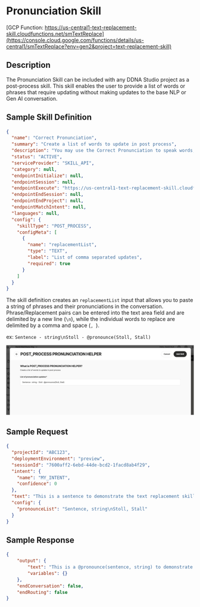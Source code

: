 # Pronunciation Skill

[GCP Function: https://us-central1-text-replacement-skill.cloudfunctions.net/smTextReplace](https://console.cloud.google.com/functions/details/us-central1/smTextReplace?env=gen2&project=text-replacement-skill)

## Description

The Pronunciation Skill can be included with any DDNA Studio project as a post-process skill. This skill enables the user to provide a list of words or phrases that require updating without making updates to the base NLP or Gen AI conversation. 

## Sample Skill Definition
```json
{
  "name": "Correct Pronunciation",
  "summary": "Create a list of words to update in post process",
  "description": "You may use the Correct Pronunciation to speak words, phrases, or characters in a specific way while displaying different text in the User Interface to the user. As you begin to test and interact with your Digital Person, you may notice parts of the spoken dialog could benefit from pauses, emphasis etc.",
  "status": "ACTIVE",
  "serviceProvider": "SKILL_API",
  "category": null,
  "endpointInitialize": null,
  "endpointSession": null,
  "endpointExecute": "https://us-central1-text-replacement-skill.cloudfunctions.net/smTextReplace",
  "endpointEndSession": null,
  "endpointEndProject": null,
  "endpointMatchIntent": null,
  "languages": null,
  "config": {
    "skillType": "POST_PROCESS",
    "configMeta": [
      {
        "name": "replacementList",
        "type": "TEXT",
        "label": "List of comma separated updates",
        "required": true
      }
    ]
  }
}
```

The skill definition creates an `replacementList` input that allows you to paste a string of phrases and their pronunciations in the conversation. Phrase/Replacement pairs can be entered into the text area field and are delimited by a new line (`\n`), while the individual words to replace are delimited by a comma and space (`, `).

ex: `Sentence - string\nStoll - @pronounce(Stoll, Stall)`

![](./images/skill-connect.png)

## Sample Request
```json
{
  "projectId": "ABC123",
  "deploymentEnvironment": "preview",
  "sessionId": "7600aff2-6ebd-44de-bcd2-1facd8ab4f29",
  "intent": {
    "name": "MY_INTENT",
    "confidence": 0
  },
  "text": "This is a sentence to demonstrate the text replacement skill, developed by David Stoll at Soul Machines.",
  "config": {
    "pronounceList": "Sentence, string\nStoll, Stall"
  }
}
```
## Sample Response
```json
{
    "output": {
        "text": "This is a @pronounce(sentence, string) to demonstrate the text replacement skill, developed by David @pronounce(Stoll, Stall) at Soul Machines.",
        "variables": {}
    },
    "endConversation": false,
    "endRouting": false
}
```